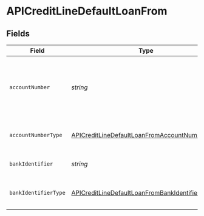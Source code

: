 # APICreditLineDefaultLoanFrom


## Fields

| Field                                                                                                                   | Type                                                                                                                    | Required                                                                                                                | Description                                                                                                             |
| ----------------------------------------------------------------------------------------------------------------------- | ----------------------------------------------------------------------------------------------------------------------- | ----------------------------------------------------------------------------------------------------------------------- | ----------------------------------------------------------------------------------------------------------------------- |
| `accountNumber`                                                                                                         | *string*                                                                                                                | :heavy_check_mark:                                                                                                      | The account identifier. Only IBANs are supported at the moment.                                                         |
| `accountNumberType`                                                                                                     | [APICreditLineDefaultLoanFromAccountNumberType](../../models/shared/apicreditlinedefaultloanfromaccountnumbertype.md)   | :heavy_check_mark:                                                                                                      | The type of account number (e.g. IBAN).                                                                                 |
| `bankIdentifier`                                                                                                        | *string*                                                                                                                | :heavy_check_mark:                                                                                                      | The identifier of the bank.                                                                                             |
| `bankIdentifierType`                                                                                                    | [APICreditLineDefaultLoanFromBankIdentifierType](../../models/shared/apicreditlinedefaultloanfrombankidentifiertype.md) | :heavy_check_mark:                                                                                                      | The type of bank identifier (e.g. BIC).                                                                                 |